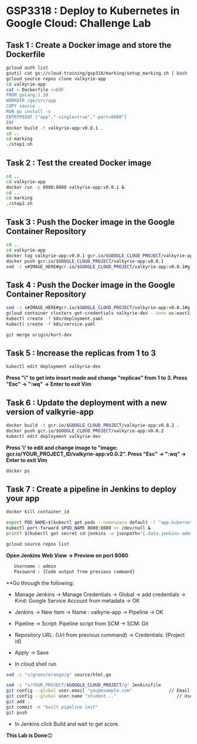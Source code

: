 # GSP3318 : Deploy to Kubernetes in Google Cloud: Challenge Lab

## Task 1 : Create a Docker image and store the Dockerfile
```bash
gcloud auth list
gsutil cat gs://cloud-training/gsp318/marking/setup_marking.sh | bash
gcloud source repos clone valkyrie-app
cd valkyrie-app
cat > Dockerfile <<EOF
FROM golang:1.10
WORKDIR /go/src/app
COPY source .
RUN go install -v
ENTRYPOINT ["app","-single=true","-port=8080"]
EOF
docker build -t valkyrie-app:v0.0.1 .
cd ..
cd marking
./step1.sh

```

## Task 2 : Test the created Docker image
```bash
cd ..
cd valkyrie-app
docker run -p 8080:8080 valkyrie-app:v0.0.1 &
cd ..
cd marking
./step2.sh

```

## Task 3 : Push the Docker image in the Google Container Repository
```bash
cd ..
cd valkyrie-app
docker tag valkyrie-app:v0.0.1 gcr.io/$GOOGLE_CLOUD_PROJECT/valkyrie-app:v0.0.1
docker push gcr.io/$GOOGLE_CLOUD_PROJECT/valkyrie-app:v0.0.1
sed -i s#IMAGE_HERE#gcr.io/$GOOGLE_CLOUD_PROJECT/valkyrie-app:v0.0.1#g k8s/deployment.yaml

```

## Task 4 : Push the Docker image in the Google Container Repository
```bash
sed -i s#IMAGE_HERE#gcr.io/$GOOGLE_CLOUD_PROJECT/valkyrie-app:v0.0.1#g k8s/deployment.yaml
gcloud container clusters get-credentials valkyrie-dev --zone us-east1-d
kubectl create -f k8s/deployment.yaml
kubectl create -f k8s/service.yaml

git merge origin/kurt-dev

```

## Task 5 : Increase the replicas from 1 to 3
```bash
kubectl edit deployment valkyrie-dev

```
**Press "i" to get into insert mode and change "replicas" from 1 to 3. Press "Esc" -> ":wq" -> Enter to exit Vim**

## Task 6 : Update the deployment with a new version of valkyrie-app
```bash
docker build -t gcr.io/$GOOGLE_CLOUD_PROJECT/valkyrie-app:v0.0.2 .
docker push gcr.io/$GOOGLE_CLOUD_PROJECT/valkyrie-app:v0.0.2
kubectl edit deployment valkyrie-dev

```
**Press 'i' to edit and change image to "image: gcr.io/YOUR_PROJECT_ID/valkyrie-app:v0.0.2". Press "Esc" -> ":wq" -> Enter to exit Vim**
```bash
docker ps

```

## Task 7 : Create a pipeline in Jenkins to deploy your app
```bash
docker kill container_id

export POD_NAME=$(kubectl get pods --namespace default -l "app.kubernetes.io/component=jenkins-master" -l "app.kubernetes.io/instance=cd" -o jsonpath="{.items[0].metadata.name}")
kubectl port-forward $POD_NAME 8080:8080 >> /dev/null &
printf $(kubectl get secret cd-jenkins -o jsonpath="{.data.jenkins-admin-password}" | base64 --decode);echo

gcloud source repos list

```
**Open Jenkins Web View -> Preview on port 8080**
```bash
   Username : admin
   Password : {Code output from previous command}
```
**Go through the following:

* Manage Jenkins -> Manage Credentials -> Global -> add credentials -> Kind: Google Service Account from metadata -> OK

* Jenkins -> New Item -> Name : valkyrie-app -> Pipeline -> OK

* Pipeline -> Script: Pipeline script from SCM -> SCM: Git

* Repository URL: {Url from previous command} -> Credentials: {Project id}

* Apply -> Save

* In cloud shell run
```bash
sed -i "s/green/orange/g" source/html.go

sed -i "s/YOUR_PROJECT/$GOOGLE_CLOUD_PROJECT/g" Jenkinsfile
git config --global user.email "you@example.com"              // Email
git config --global user.name "student..."                       // Username
git add .
git commit -m "built pipeline init"
git push

```
* In Jenkins click Build and wait to get score.

**This Lab is Done**😊
